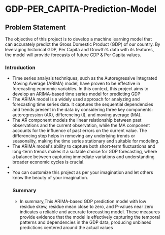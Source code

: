 # **GDP-PER_CAPITA-Prediction-Model**
<h2>Problem Statement</h2>
<p>The objective of this project is to develop a machine learning model that can accurately predict the Gross Domestic Product (GDP) of our country. By leveraging historical GDP, Per Capita and Growth% data with its features, the model will provide forecasts of future GDP & Per Capita values.</p>
<h3>Introduction</h3>
<ul>
<li>Time series analysis techniques, such as the Autoregressive Integrated Moving Average (ARIMA) model, have proven to be effective in forecasting economic variables. In this context, this project aims to develop an ARIMA-based time series model for predicting GDP</li>
  <li>The ARIMA model is a widely used approach for analyzing and forecasting time series data. It captures the sequential dependencies and trends present in the data by considering three key components: autoregression (AR), differencing (I), and moving average (MA).</li>
  <li>The AR component models the linear relationship between past observations and the current observation, while the MA component accounts for the influence of past errors on the current value. The differencing step helps in removing any underlying trends or seasonality, making the time series stationary and suitable for modeling.</li> 
<li>The ARIMA model's ability to capture both short-term fluctuations and long-term trends makes it a suitable choice for GDP forecasting, where a balance between capturing immediate variations and understanding broader economic cycles is crucial.</li>
<li></li>
<li>You can customize this project as per your imagination and let others know the beauty of your imagination.</li>
  <h3>Summary</h3>
  <ul>
    <li>In summary,This ARIMA-based GDP prediction model with low residue skew, residue mean close to zero, and P-values near zero indicates a reliable and accurate forecasting model. These measures provide evidence that the model is effectively capturing the temporal patterns and dependencies in the GDP data, producing unbiased predictions centered around the actual values</li>
  </ul>
</ul>
